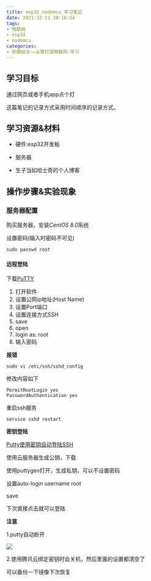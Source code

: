 ```yaml
---
title: esp32_nodemcu_学习笔记
date: 2021-12-11 20:16:54
tags:
- 物联网
- esp32
- nodemcu
categories:
- 软硬结合——从零打造物联网-学习
---
```




## 学习目标

通过网页或者手机app点个灯

这篇笔记的记录方式采用时间顺序的记录方式。



## 学习资源&材料

-   硬件:esp32开发板

-   服务器

-   生子当如哈士奇的个人博客



## **操作步骤&实验现象**

### 服务器配置

购买服务器，安装*CentOS 8.0*系统

设置密码(输入时密码不可见)

```
sudo passwd root
```



#### 远程登陆

下载[PuTTY](https://www.chiark.greenend.org.uk/~sgtatham/putty/latest.html)

1.  打开软件
2.  设置公网ip地址(Host Name)
3.  设置Port端口
4.  设置连接方式SSH
5.  save
6.  open
7.  login as: root
8.  输入密码

**报错**

```
sudo vi /etc/ssh/sshd_config

```

修改内容如下

```
PermitRootLogin yes
PasswordAuthentication yes
```

重启ssh服务

```
service sshd restart
```

**密钥登陆**

[Putty使用密钥自动登陆SSH](https://www.laozuo.org/2811.html)

使用云服务器生成公钥，下载

使用puttygen打开，生成私钥，可以不设置密码

设置auto-login username root

save

下次直接点击就可以登陆

**注意**

1.putty自动断开

![](https://cdn.jsdelivr.net/gh/czc13611858691/picgoRepo@master/20211211221520.png)

2.使用腾讯云绑定密钥时会关机，然后里面的设置都清空了

可以备份一下镜像下次恢复
